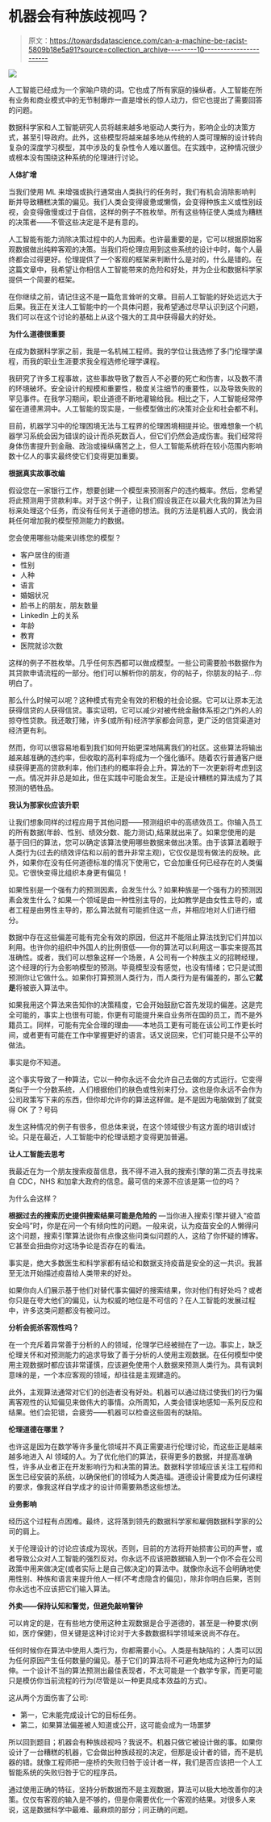 # 机器会有种族歧视吗？

> 原文：<https://towardsdatascience.com/can-a-machine-be-racist-5809b18e5a91?source=collection_archive---------10----------------------->

![](img/952fbb3b7c09d25ee3a35dc0551de798.png)

人工智能已经成为一个家喻户晓的词。它也成了所有家庭的操纵者。人工智能在所有业务和商业模式中的无节制爆炸一直是增长的惊人动力，但它也提出了需要回答的问题。

数据科学家和人工智能研究人员将越来越多地驱动人类行为，影响企业的决策方式，甚至引导政府。此外，这些模型将越来越多地从传统的人类可理解的设计转向复杂的深度学习模型，其中涉及的复杂性令人难以置信。在实践中，这种情况很少或根本没有围绕这种系统的伦理进行讨论。

**人体扩增**

当我们使用 ML 来增强或执行通常由人类执行的任务时，我们有机会消除影响判断并导致糟糕决策的偏见。我们人类会变得疲惫或懒惰，会变得种族主义或性别歧视，会变得傲慢或过于自信，这样的例子不胜枚举。所有这些特征使人类成为糟糕的决策者——不管这些决定是不是有意的。

人工智能有能力消除决策过程中的人为因素。也许最重要的是，它可以根据原始客观数据做出纯粹客观的决策。当我们将伦理应用到这些系统的设计中时，每个人最终都会过得更好。伦理提供了一个客观的框架来判断什么是对的，什么是错的。在这篇文章中，我希望让你相信人工智能带来的危险和好处，并为企业和数据科学家提供一个简要的框架。

在你继续之前，请记住这不是一篇危言耸听的文章。目前人工智能的好处远远大于后果。我正在关注人工智能中的一个具体问题，我希望通过尽早认识到这个问题，我们可以在这个讨论的基础上从这个强大的工具中获得最大的好处。

**为什么道德很重要**

在成为数据科学家之前，我是一名机械工程师。我的学位让我选修了多门伦理学课程，而我的职业生涯要求我全程选修伦理学课程。

我研究了许多工程事故，这些事故导致了数百人不必要的死亡和伤害，以及数不清的环境破坏。安全设计的规模和重要性，极度关注细节的重要性，以及导致失败的罕见事件。在我学习期间，职业道德不断地灌输给我。相比之下，人工智能经常停留在道德黑洞中。人工智能的现实是，一些模型做出的决策对企业和社会都不利。

目前，机器学习中的伦理困境无法与工程界的伦理困境相提并论。很难想象一个机器学习系统会因为错误的设计而杀死数百人，但它们仍然会造成伤害。我们经常将身体伤害提升到金融、政治或操纵痛苦之上，但人工智能系统将在较小范围内影响数十亿人的事实最终使它们变得更加重要。

**根据真实故事改编**

假设您在一家银行工作，想要创建一个模型来预测客户的违约概率。然后，您希望将此预测用于贷款利率。对于这个例子，让我们假设我正在以最大化我的算法为目标来处理这个任务，而没有任何关于道德的想法。我的方法是机器人式的，我会消耗任何增加我的模型预测能力的数据。

您会使用哪些功能来训练您的模型？

*   客户居住的街道
*   性别
*   人种
*   语言
*   婚姻状况
*   脸书上的朋友，朋友数量
*   LinkedIn 上的关系
*   年龄
*   教育
*   医院就诊次数

这样的例子不胜枚举。几乎任何东西都可以做成模型。一些公司需要脸书数据作为其贷款申请流程的一部分。他们可以解析你的朋友，你的帖子，你朋友的帖子…你明白了。

那么什么时候可以呢？这种模式有完全有效的积极的社会论据。它可以让原本无法获得信贷的人获得信贷。事实证明，它可以减少对被传统金融体系拒之门外的人的掠夺性贷款。我还敢打赌，许多(或所有)经济学家都会同意，更广泛的信贷渠道对经济更有利。

然而，你可以很容易地看到我们如何开始更深地隔离我们的社区。这些算法将输出越来越准确的违约率，但收取的高利率将成为一个强化循环。随着农行普通客户继续获得更高的贷款利率，他们违约的概率将会上升。算法的下一次更新将考虑到这一点。情况并非总是如此，但在实践中可能会发生。正是设计糟糕的算法成为了其预测的牺牲品。

**我认为那家伙应该升职**

让我们想象同样的过程应用于其他问题——预测组织中的高绩效员工。你输入员工的所有数据(年龄、性别、绩效分数、能力测试),结果就出来了。如果您使用的是基于回归的算法，您可以确定该算法使用哪些数据来做出决策。由于该算法着眼于人类行为(过去的绩效评估和以前的晋升非常主观)，它仅仅是现有做法的反映。此外，如果你在没有任何道德标准的情况下使用它，它会加重任何已经存在的人类偏见。它很快变得比组织本身更有偏见！

如果性别是一个强有力的预测因素，会发生什么？如果种族是一个强有力的预测因素会发生什么？如果一个领域是由一种性别主导的，比如教学是由女性主导的，或者工程是由男性主导的，那么算法就有可能抓住这一点，并相应地对人们进行细分。

数据中存在这些偏差可能有完全有效的原因，但这并不能阻止算法找到它们并加以利用。也许你的组织中外国人的比例很低——你的算法可以利用这一事实来提高其准确性。或者，我们可以想象这样一个场景，A 公司有一个种族主义的招聘经理，这个经理的行为会影响模型的预测。毕竟模型没有感觉，也没有情绪；它只是试图预测你让它做什么。如果你打算预测人类行为，而人类行为是有偏差的，那么它**就是**将被嵌入算法中。

如果我用这个算法来告知你的决策精度，它会开始鼓励它首先发现的偏差。这是完全可能的，事实上也很有可能，你更有可能提升来自业务所在国的员工，而不是外籍员工。同样，可能有完全合理的理由——本地员工更有可能在该公司工作更长时间，或者更有可能在工作中掌握更好的语言。话又说回来，它们可能只是不公平的做法。

事实是你不知道。

这个事实导致了一种算法，它以一种你永远不会允许自己去做的方式运行。它变得类似于一个分数系统，人们根据他们的肤色或性别来打分。这也是你永远不会作为公司政策写下来的东西，但你却允许你的算法这样做。是不是因为电脑做到了就变得 OK 了？号码

发生这种情况的例子有很多，但总体来说，在这个领域很少有这方面的培训或讨论。只是在最近，人工智能中的伦理话题才变得更加普遍。

**让人工智能去思考**

我最近在为一个朋友搜索疫苗信息，我不得不进入我的搜索引擎的第二页去寻找来自 CDC，NHS 和加拿大政府的信息。最可信的来源不应该是第一位的吗？

为什么会这样？

**根据过去的搜索历史提供搜索结果可能是危险的** —当你进入搜索引擎并键入“疫苗安全吗”时，你是在问一个有倾向性的问题。一般来说，认为疫苗安全的人懒得问这个问题，搜索引擎算法说你有点像这些问类似问题的人，这给了你怀疑的博客。它甚至会扭曲你对这场争论是否存在的看法。

事实是，绝大多数医生和科学家都有结论和数据支持疫苗是安全的这一共识。我甚至无法开始描述疫苗给人类带来的好处。

如果你向人们展示基于他们对替代事实偏好的搜索结果，你对他们有好处吗？或者你只是在夸大他们的偏见，认为权威的地位是不可信的？在人工智能的发展过程中，许多这类问题都没有被问过。

**分析会扼杀客观性吗？**

在一个充斥着异常善于分析的人的领域，伦理学已经被抛在了一边。事实上，缺乏伦理关怀和对预测能力的追求导致了善于分析的人使用主观数据。在任何模型中使用主观数据时都应该非常谨慎，应该避免使用个人数据来预测人类行为。具有讽刺意味的是，一个本应客观的领域，却往往是主观建造的。

此外，主观算法通常对它们的创造者没有好处。机器可以通过绕过使我们的行为偏离客观性的认知偏见来做伟大的事情。众所周知，人类会错误地感知一系列反应和结果。他们会犯错，会疲劳——机器可以检查这些固有的缺陷。

**伦理道德在哪里？**

也许这是因为在数学等许多量化领域并不真正需要进行伦理讨论，而这些正是越来越多地进入 AI 领域的人。为了优化他们的算法，获得更多的数据，并提高准确性，许多从业者正在开发影响行为和决策的算法。数据科学领域应该关注工程师和医生已经安装的系统，以确保他们的领域为人类造福。道德设计需要成为任何课程的要求，像我这样自学成才的设计师需要熟悉这些想法。

**业务影响**

经历这个过程有点困难。最终，这将落到领先的数据科学家和雇佣数据科学家的公司的肩上。

关于伦理设计的讨论应该成为现状。否则，目前的方法将开始损害公司的声誉，或者导致公众对人工智能的强烈反对。你永远不应该把数据输入到一个你不会在公司政策中用来做决定(或者实际上是自己做决定)的算法中。就像你永远不会明确地使用性别、种族和语言来提升他人一样(不考虑隐含的偏见)，除非你明白后果，否则你永远也不应该把它们输入算法。

**外卖——保持认知和警觉，但避免敲响警钟**

可以肯定的是，在有些地方使用这种主观数据是合乎道德的，甚至是一种要求(例如，医疗保健)，但关键是这种讨论对于大多数数据科学领域来说尚不存在。

任何时候你在算法中使用人类行为，你都需要小心。人类是有缺陷的；人类可以因为任何原因产生任何数量的偏见。基于它们的算法将不可避免地成为这种行为的延伸。一个设计不当的算法预测出最佳表现者，不太可能是一个数学专家，而更可能只是模仿你当前流程的行为(尽管是以一种更具成本效益的方式)。

这从两个方面伤害了公司:

*   第一，它未能完成设计它的目标任务。
*   第二，如果算法偏差被人知道或公开，这可能会成为一场噩梦

所以回到题目；机器会有种族歧视吗？我说不。机器只做它被设计做的事。如果你设计了一台糟糕的机器，它会做出种族歧视的决定，但那是设计者的错，而不是机器的错。就像工程师把一座桥的失败归咎于设计者一样，我们是否应该把一个人工智能系统的失败归咎于它的程序员。

通过使用正确的特征，坚持分析数据而不是主观数据，算法可以极大地改善你的决策。仅仅有客观的输入是不够的，但是你需要优化一个客观的结果。对很多人来说，这是数据科学中最难、最麻烦的部分；问正确的问题。